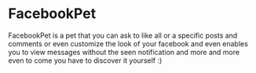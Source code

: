# FacebookPet
FacebookPet is a pet that you can ask to like  all or a specific posts and comments or even customize the look of your facebook and even enables you to view messages without the seen notification and more and more even to come you have to discover it yourself :)  
